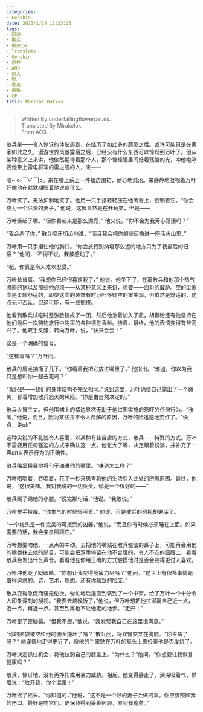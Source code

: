 ```yaml
---
categories:
- Genshin
date: 2023/1/14 11:23:23
tags:
- 国崩
- 散兵
- 枫原万叶
- Translate
- Genshin
- 原神
- AO3
- 同人
- BL
- 耽美
- 枫散
- CP
title: Marital Duties
---
```

> Written By underfallingflowerpetals.  
Translated By Mirakelor.  
From AO3.

散兵是——令人惊讶的体贴周到，在经历了如此多的磨砺之后。或许可能只是在离家如此之久，漫游世界风餐露宿之后，已经没有什么东西可以惊讶到万叶了。但从某种意义上来讲，他依然期待着那个人，那个曾经眼里闪烁着残酷的光，冲他咆哮要他带上雷电将军的雷之瞳的人，来——

嗯~ o(*￣▽￣*)o。来在腰上系上一件褶边围裙，耐心地炖汤。来静静地凝视着万叶好像他在默默期盼着他说些什么。

万叶笑了，无法抑制地笑了。他用一只手指轻轻压在他嘴唇上，控制着它。“你会成为一个尽责的妻子，” 他说，这很显然是在开玩笑，但是——

万叶撅起了嘴。“但你看起来是那么漂亮，” 他又说。“你不会为我芳心荡漾吗？”

“我会杀了你，” 散兵咬牙切齿地说，“而且我会把你的骨灰撒进一座活火山里。”

万叶用一只手捂住他的胸口。“你会旅行到纳塔那么远的地方只为了我最后的归宿？”他问，“不得不说，我被感动了。”

“呃，你真是令人难以忍受。”

万叶耸耸肩。“我想你已经很喜欢我了，” 他说。他坐下了，在离散兵和他那个热气腾腾的锅以及那些他必须——从某种意义上来讲，想要——面对的威胁。空的尘歌壶是柔软舒适的，即使这壶的装饰有时万叶怀疑空的审美观，但依然是舒适的，这点无可否认。但这可能，有一些拥挤。

他看到散兵试吃时整张脸挤成了一团，然后他急着加入了盐，胡椒粉还有他坚持在他们最后一次购物旅行中购买的各种须弥香料。接着，最终，他的表情变得有些高兴了。他双手叉腰，转向万叶，说，“快来尝尝！”

这是一个明确的信号。

“这有毒吗？”万叶问。

散兵的眉毛抽搐了几下。“你看着我把它放进嘴里了，” 他指出。“难道，你以为我只是想和你一起去死吗？”

“我只是——我们的身体结构不完全相同。”说到这里，万叶确信自己露出了一个微笑，冒着增加散兵怒火的风险。“你是由自然决定的。”

散兵火冒三丈。但他围裙上的褶边显然无助于他试图实施的恐吓的任何行为。“张嘴，”他说，而且，因为某些并不令人费解的原因，万叶的脸迅速地变红了。“快点，说*ah*”

这种尖锐的不礼貌令人喜爱，以某种有些自虐的方式，散兵——特殊的方式。万叶不需要用任何强迫的方式来确认这一点。他张大了嘴，决定跟着扮演，并补充了一声*ah*来表示行为的正确性。

散兵略显粗暴地将勺子递进他的嘴里。“味道怎么样？”

万叶咀嚼着，吞咽着，花了一秒来思考将他的生活引入此处的所有原因。最终，他说，“这很美味。我对我说的一切负责，你是一个很好的——”

散兵踢了踢他的小腿。“说完那句话，”他说。“我敢说。”

万叶举手投降。“你生气的时候很可爱，” 他说，可是散兵的怒视却更深了。

“一个枕头是一件完美的可接受的凶器，”他说。“而且你有时候必须睡在上面。如果需要的话，我会亲自照顾它。”

万叶想要吻他，一点点的冲动。去把他的嘴贴在散兵皱皱的鼻子上，可能再会用他的嘴唇抹去他的怒目，可能会把双手停留在他不合理的，令人不安的细腰上，看看散兵会发出什么声音。看看他在你用正确的方式触摸他时是否会变得更讨人喜欢。

万叶冲他眨了眨眼睛。“你想让我变得筋疲力尽吗？”他问。“这世上有很多事情是值得追求的。诗，艺术，理想。还有你精致的脸庞。”

散兵变得急促而语无伦次，匆忙地后退直到装到了一个书架。给了万叶一个十分令人印象深刻的凝视。“我要去烧晚饭了，”他说，但万叶想把他拉得离自己近一点，近一点，再近一点。甚至到再也不让他走的地步。“走开！”

万叶歪了歪脑袋。“但我不想，”他说。“我发现我自己在这里很满意。”

“你的脑袋被空和他的佣金撞坏了吗？”散兵问，将双臂交叉在胸前。“你生病了吗？” 他谨慎地走得更近了，将他的手掌贴在万叶的额头上来检查他是否发烧了。

万叶决定抓住机会，将他拉到自己的膝盖上。“为什么？”他问。“你想要让我恢复健康吗？”

散兵，惊讶地，没有再挣扎或用暴力威胁。相反，他变得静止了，深深吸着气，然后说：“放开我，你个混蛋！”

万叶摇了摇头。“你知道的，”他说，“这不是一个好的妻子会做的事。你应该照顾我的伤口。最好是吻它们。确保我得到妥善照顾，直到我痊愈。”